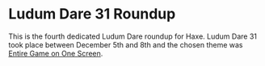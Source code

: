 [_template]: ../templates/roundup.html
[date]: / "2015-04-24 09:35:00"
[modified]: / "2015-04-24 09:35:00"
[published]: / "2015-04-24 09:35:00"

# Ludum Dare 31 Roundup

This is the fourth dedicated Ludum Dare roundup for Haxe. Ludum Dare 31 took place
between December 5th and 8th and the chosen theme was 
[Entire Game on One Screen](http://ludumdare.com/compo/ludum-dare-31/).